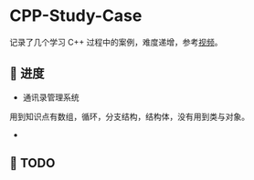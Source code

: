 # CPP-Study-Case

记录了几个学习 C++ 过程中的案例，难度递增，参考[视频](https://www.bilibili.com/video/BV1et411b73Z)。

## 🤖 进度

* 通讯录管理系统

用到知识点有数组，循环，分支结构，结构体，没有用到类与对象。

* 

## 🍗 TODO


